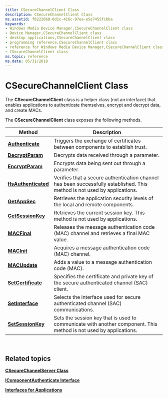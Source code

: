 ```yaml
---
title: CSecureChannelClient Class
description: CSecureChannelClient Class
ms.assetid: f02220b8-0d1c-416c-97ea-e5e7455fcbba
keywords:
- Windows Media Device Manager,CSecureChannelClient class
- Device Manager,CSecureChannelClient class
- desktop applications,CSecureChannelClient class
- programming reference,CSecureChannelClient class
- reference for Windows Media Device Manager,CSecureChannelClient class
- CSecureChannelClient class
ms.topic: reference
ms.date: 05/31/2018
---
```


# CSecureChannelClient Class

The **CSecureChannelClient** class is a helper class (not an interface) that enables applications to authenticate themselves, encrypt and decrypt data, and create MACs.

The **CSecureChannelClient** class exposes the following methods.



| Method                                                            | Description                                                                                                               |
|-------------------------------------------------------------------|---------------------------------------------------------------------------------------------------------------------------|
| [**Authenticate**](/previous-versions/ms983906(v=msdn.10))         | Triggers the exchange of certificates between components to establish trust.                                              |
| [**DecryptParam**](/previous-versions/bb231586(v=vs.85))         | Decrypts data received through a parameter.                                                                               |
| [**EncryptParam**](/previous-versions/bb231587(v=vs.85))         | Encrypts data being sent out through a parameter.                                                                         |
| [**fIsAuthenticated**](/previous-versions/ms868497(v=msdn.10)) | Verifies that a secure authentication channel has been successfully established. This method is not used by applications. |
| [**GetAppSec**](/previous-versions/ms868498(v=msdn.10))               | Retrieves the application security levels of the local and remote components.                                             |
| [**GetSessionKey**](/previous-versions/bb231590(v=vs.85))       | Retrieves the current session key. This method is not used by applications.                                               |
| [**MACFinal**](/previous-versions/bb231591(v=vs.85))                 | Releases the message authentication code (MAC) channel and retrieves a final MAC value.                                   |
| [**MACInit**](/previous-versions/bb231592(v=vs.85))                   | Acquires a message authentication code (MAC) channel.                                                                     |
| [**MACUpdate**](/previous-versions/bb231593(v=vs.85))               | Adds a value to a message authentication code (MAC).                                                                      |
| [**SetCertificate**](/previous-versions/ms868504(v=msdn.10))     | Specifies the certificate and private key of the secure authenticated channel (SAC) client.                               |
| [**SetInterface**](/previous-versions/bb231595(v=vs.85))         | Selects the interface used for secure authenticated channel (SAC) communications.                                         |
| [**SetSessionKey**](/previous-versions/ms868506(v=msdn.10))       | Sets the session key that is used to communicate with another component. This method is not used by applications.         |



 

## Related topics

<dl> <dt>

[**CSecureChannelServer Class**](csecurechannelserver-class.md)
</dt> <dt>

[**IComponentAuthenticate Interface**](/windows/desktop/api/mswmdm/nn-mswmdm-icomponentauthenticate)
</dt> <dt>

[**Interfaces for Applications**](interfaces-for-applications.md)
</dt> </dl>

 

 
